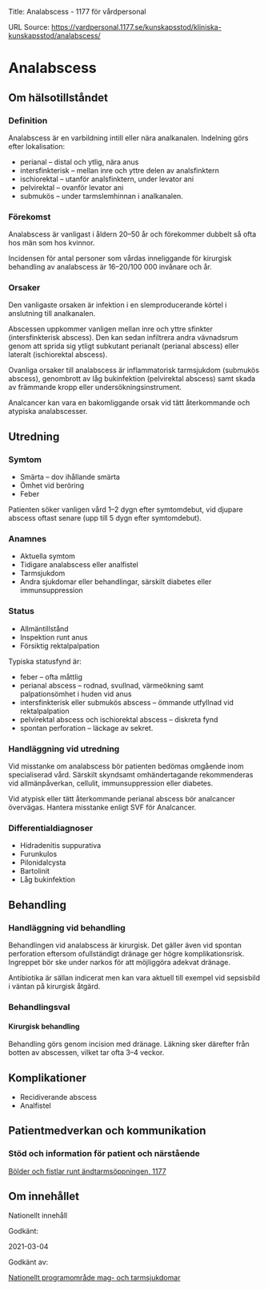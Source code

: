 Title: Analabscess - 1177 för vårdpersonal

URL Source: https://vardpersonal.1177.se/kunskapsstod/kliniska-kunskapsstod/analabscess/

Analabscess
===========

Om hälsotillståndet
-------------------

### Definition

Analabscess är en varbildning intill eller nära analkanalen. Indelning görs efter lokalisation:

*   perianal – distal och ytlig, nära anus
*   intersfinkterisk – mellan inre och yttre delen av analsfinktern
*   ischiorektal – utanför analsfinktern, under levator ani
*   pelvirektal – ovanför levator ani
*   submukös – under tarmslemhinnan i analkanalen.

### Förekomst

Analabscess är vanligast i åldern 20–50 år och förekommer dubbelt så ofta hos män som hos kvinnor.

Incidensen för antal personer som vårdas inneliggande för kirurgisk behandling av analabscess är 16–20/100 000 invånare och år.

### Orsaker

Den vanligaste orsaken är infektion i en slemproducerande körtel i anslutning till analkanalen.

Abscessen uppkommer vanligen mellan inre och yttre sfinkter (intersfinkterisk abscess). Den kan sedan infiltrera andra vävnadsrum genom att sprida sig ytligt subkutant perianalt (perianal abscess) eller lateralt (ischiorektal abscess).

Ovanliga orsaker till analabscess är inflammatorisk tarmsjukdom (submukös abscess), genombrott av låg bukinfektion (pelvirektal abscess) samt skada av främmande kropp eller undersökningsinstrument.

Analcancer kan vara en bakomliggande orsak vid tätt återkommande och atypiska analabscesser.

Utredning
---------

### Symtom

*   Smärta – dov ihållande smärta
*   Ömhet vid beröring
*   Feber

Patienten söker vanligen vård 1–2 dygn efter symtomdebut, vid djupare abscess oftast senare (upp till 5 dygn efter symtomdebut).

### Anamnes

*   Aktuella symtom 
*   Tidigare analabscess eller analfistel
*   Tarmsjukdom
*   Andra sjukdomar eller behandlingar, särskilt diabetes eller immunsuppression

### Status

*   Allmäntillstånd
*   Inspektion runt anus
*   Försiktig rektalpalpation

Typiska statusfynd är:

*   feber – ofta måttlig
*   perianal abscess – rodnad, svullnad, värmeökning samt palpationsömhet i huden vid anus 
*   intersfinkterisk eller submukös abscess – ömmande utfyllnad vid rektalpalpation  
*   pelvirektal abscess och ischiorektal abscess – diskreta fynd  
*   spontan perforation – läckage av sekret.

### Handläggning vid utredning

Vid misstanke om analabscess bör patienten bedömas omgående inom specialiserad vård. Särskilt skyndsamt omhändertagande rekommenderas vid allmänpåverkan, cellulit, immunsuppression eller diabetes.

Vid atypisk eller tätt återkommande perianal abscess bör analcancer övervägas. Hantera misstanke enligt SVF för Analcancer.

### Differentialdiagnoser

*   Hidradenitis suppurativa
*   Furunkulos
*   Pilonidalcysta
*   Bartolinit
*   Låg bukinfektion

Behandling
----------

### Handläggning vid behandling

Behandlingen vid analabscess är kirurgisk. Det gäller även vid spontan perforation eftersom ofullständigt dränage ger högre komplikationsrisk. Ingreppet bör ske under narkos för att möjliggöra adekvat dränage.

Antibiotika är sällan indicerat men kan vara aktuell till exempel vid sepsisbild i väntan på kirurgisk åtgärd.

### Behandlingsval

#### Kirurgisk behandling

Behandling görs genom incision med dränage. Läkning sker därefter från botten av abscessen, vilket tar ofta 3–4 veckor.

Komplikationer
--------------

*   Recidiverande abscess
*   Analfistel

Patientmedverkan och kommunikation
----------------------------------

### Stöd och information för patient och närstående

[Bölder och fistlar runt ändtarmsöppningen, 1177](https://www.1177.se/sjukdomar--besvar/mage-och-tarm/andtarmsoppning/bolder-och-fistlar-runt-andtarmsoppningen/)

Om innehållet
-------------

Nationellt innehåll

Godkänt:

2021-03-04

Godkänt av:

[Nationellt programområde mag- och tarmsjukdomar](https://kunskapsstyrningvard.se/kunskapsstyrningvard/programomradenochsamverkansgrupper/nationellaprogramomraden/npomagochtarmsjukdomar.56444.html)
